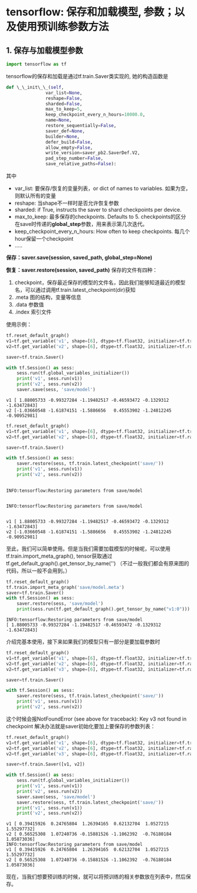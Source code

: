 
# tensorflow: 保存和加载模型, 参数；以及使用预训练参数方法
## 1. 保存与加载模型参数


```python
import tensorflow as tf
```

tensorflow的保存和加载是通过tf.train.Saver类实现的, 她的构造函数是
```python
def \_\_init\_\_(self,
               var_list=None,
               reshape=False,
               sharded=False,
               max_to_keep=5,
               keep_checkpoint_every_n_hours=10000.0,
               name=None,
               restore_sequentially=False,
               saver_def=None,
               builder=None,
               defer_build=False,
               allow_empty=False,
               write_version=saver_pb2.SaverDef.V2,
               pad_step_number=False,
               save_relative_paths=False):
```
其中
- var_list: 要保存/恢复的变量列表，or dict of names to variables. 如果为空，则默认所有的变量
- reshape: 当shape不一样时是否允许恢复参数
- sharded: if True, instructs the saver to shard checkpoints per device.
- max_to_keep: 最多保存的checkpoints. Defaults to 5. checkpoints的区分在save时传递的**global_step**参数，用来表示第几次迭代。
- keep_checkpoint_every_n_hours: How often to keep checkpoints. 每几个hour保留一个checkpoint
- .....

**保存：saver.save(session, saved_path, global_step=None)**

**恢复：saver.restore(session, saved_path)**
保存的文件有四种：
1. checkpoint，保存最近保存的模型的文件名，因此我们能够知道最近的模型名，可以通过调用tf.train.latest_checkpoint(dir)获知
2. .meta 图的结构，变量等信息
3. .data 参数值
4. .index 索引文件

使用示例：


```python
tf.reset_default_graph()
v1=tf.get_variable('v1', shape=[6], dtype=tf.float32, initializer=tf.truncated_normal_initializer())
v2=tf.get_variable('v2', shape=[6], dtype=tf.float32, initializer=tf.random_normal_initializer())

saver=tf.train.Saver()

with tf.Session() as sess:
    sess.run(tf.global_variables_initializer())
    print('v1', sess.run(v1))
    print('v2', sess.run(v2))
    saver.save(sess, 'save/model')
```

    v1 [ 1.88005733 -0.99327284 -1.19482517 -0.46593472 -0.1329312  -1.63472843]
    v2 [-1.03660548 -1.61874151 -1.5886656   0.45553902 -1.24812245 -0.90952981]
    


```python
tf.reset_default_graph()
v1=tf.get_variable('v1', shape=[6], dtype=tf.float32, initializer=tf.truncated_normal_initializer())
v2=tf.get_variable('v2', shape=[6], dtype=tf.float32, initializer=tf.random_normal_initializer())

saver=tf.train.Saver()

with tf.Session() as sess:
    saver.restore(sess, tf.train.latest_checkpoint('save/'))
    print('v1', sess.run(v1))
    print('v2', sess.run(v2))
    
```

    INFO:tensorflow:Restoring parameters from save/model
    

    INFO:tensorflow:Restoring parameters from save/model
    

    v1 [ 1.88005733 -0.99327284 -1.19482517 -0.46593472 -0.1329312  -1.63472843]
    v2 [-1.03660548 -1.61874151 -1.5886656   0.45553902 -1.24812245 -0.90952981]
    

至此，我们可以简单使用。但是当我们需要加载模型的时候呢，可以使用tf.train.import_meta_graph(), tensor获取通过tf.get_default_graph().get_tensor_by_name('')  （不过一般我们都会有原来图的代码，所以一般不会用到。）


```python
tf.reset_default_graph()
tf.train.import_meta_graph('save/model.meta')
saver=tf.train.Saver()
with tf.Session() as sess:
    saver.restore(sess, 'save/model')
    print(sess.run(tf.get_default_graph().get_tensor_by_name("v1:0")))
```

    INFO:tensorflow:Restoring parameters from save/model
    [ 1.88005733 -0.99327284 -1.19482517 -0.46593472 -0.1329312  -1.63472843]
    

介绍完基本使用，接下来如果我们的模型只有一部分是要加载参数时


```python
tf.reset_default_graph()
v1=tf.get_variable('v1', shape=[6], dtype=tf.float32, initializer=tf.truncated_normal_initializer())
v2=tf.get_variable('v2', shape=[6], dtype=tf.float32, initializer=tf.random_normal_initializer())
v2=tf.get_variable('v3', shape=[6], dtype=tf.float32, initializer=tf.random_normal_initializer())

saver=tf.train.Saver()

with tf.Session() as sess:
    saver.restore(sess, tf.train.latest_checkpoint('save/'))
    print('v1', sess.run(v1))
    print('v2', sess.run(v2))
```

这个时候会报NotFoundError (see above for traceback): Key v3 not found in checkpoint
解决办法就是saver初始化要加上要保存的参数列表：


```python
tf.reset_default_graph()
v1=tf.get_variable('v1', shape=[6], dtype=tf.float32, initializer=tf.truncated_normal_initializer())
v2=tf.get_variable('v2', shape=[6], dtype=tf.float32, initializer=tf.random_normal_initializer())
v2=tf.get_variable('v3', shape=[6], dtype=tf.float32, initializer=tf.random_normal_initializer())

saver=tf.train.Saver([v1, v2])

with tf.Session() as sess:
    sess.run(tf.global_variables_initializer())
    print('v1', sess.run(v1))
    print('v2', sess.run(v2))
    saver.save(sess, 'save/model')
    saver.restore(sess, tf.train.latest_checkpoint('save/'))
    print('v1', sess.run(v1))
    print('v2', sess.run(v2))
```

    v1 [ 0.39415926  0.24765804  1.26394165  0.62132704  1.0527215   1.55297732]
    v2 [ 0.56525308  1.07240736 -0.15881526 -1.1062392  -0.76180184  1.05873036]
    INFO:tensorflow:Restoring parameters from save/model
    v1 [ 0.39415926  0.24765804  1.26394165  0.62132704  1.0527215   1.55297732]
    v2 [ 0.56525308  1.07240736 -0.15881526 -1.1062392  -0.76180184  1.05873036]
    

现在，当我们想要预训练的时候，就可以将预训练的相关参数放在列表中，然后保存。
